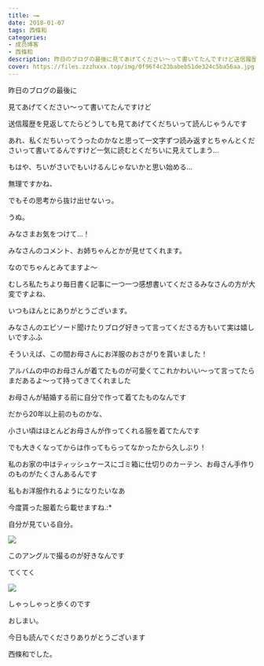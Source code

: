```yaml
---
title: ✑︎✒︎
date: 2018-01-07
tags: 西條和
categories: 
- 成员博客
- 西條和
description: 昨日のブログの最後に見てあげてください〜って書いてたんですけど送信履歴を見返してたらどうしても見てあげてくだちいって読んじゃうんですあれ、私くだち...
cover: https://files.zzzhxxx.top/img/0f96f4c23babeb51de324c5ba56aa.jpg 
---
```










昨日のブログの最後に



見てあげてください〜って書いてたんですけど




送信履歴を見返してたらどうしても見てあげてくだちいって読んじゃうんです







あれ、私くだちいってうったのかなと思って一文字ずつ読み返すとちゃんとくださいって書いてるんですけど一気に読むとくだちいに見えてしまう…









もはや、ちいがさいでもいけるんじゃないかと思い始める…



無理ですかね、





でもその思考から抜け出せないっ。




うぬ。






みなさまお気をつけて…！










みなさんのコメント、お姉ちゃんとかが見せてくれます。



なのでちゃんとみてますよ〜





むしろ私たちより毎日書く記事に一つ一つ感想書いてくださるみなさんの方が大変ですよね、



いつもほんとにありがとうございます。





みなさんのエピソード聞けたりブログ好きって言ってくださる方もいて実は嬉しいですふふ






そういえば、この間お母さんにお洋服のおさがりを貰いました！








アルバムの中のお母さんが着てたものが可愛くてこれかわいい〜って言ってたらまだあるよ〜って持ってきてくれました






お母さんが結婚する前に自分で作って着てたものなんです


だから20年以上前のものかな、






小さい頃はほとんどお母さんが作ってくれる服を着てたんです





でも大きくなってからは作ってもらってなかったから久しぶり！







私のお家の中はティッシュケースにゴミ箱に仕切りのカーテン、お母さん手作りのものがたくさんあるんです







私もお洋服作れるようになりたいなあ





今度貰った服着たら載せますね.:*













自分が見ている自分。



![](https://files.zzzhxxx.top/img/0f96f4c23babeb51de324c5ba56aa.jpg)



このアングルで撮るのが好きなんです




てくてく

![](https://files.zzzhxxx.top/img/0f96f4c23babeb51de324c5ba56aa-01.jpg)






しゃっしゃっと歩くのです








おしまい。





今日も読んでくださりありがとうございます




西條和でした。


